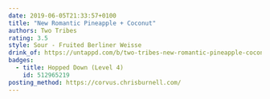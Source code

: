 ```yaml
---
date: 2019-06-05T21:33:57+0100
title: "New Romantic Pineapple + Coconut"
authors: Two Tribes
rating: 3.5
style: Sour - Fruited Berliner Weisse
drink_of: https://untappd.com/b/two-tribes-new-romantic-pineapple-coconut/3179727
badges:
  - title: Hopped Down (Level 4)
    id: 512965219
posting_method: https://corvus.chrisburnell.com/
---
```

